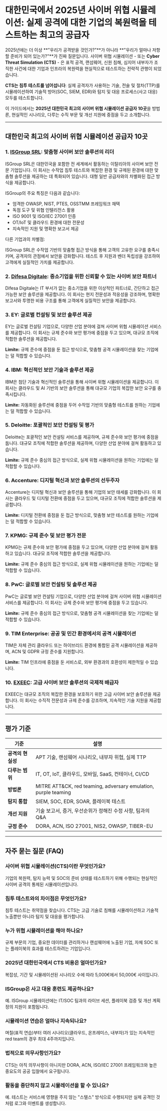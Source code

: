 # 대한민국에서 2025년 사이버 위협 시뮬레이션: 실제 공격에 대한 기업의 복원력을 테스트하는 최고의 공급자

2025년에는 더 이상 **"우리가 공격받을 것인가?"**가 아니라 **"우리가 얼마나 저항할 준비가 되어 있는가?"**가 진짜 질문입니다. 사이버 위협 시뮬레이션 - 또는 **Cyber Threat Simulation (CTS)** - 은 표적 공격, 랜섬웨어, 신원 침해, 심지어 내부자가 조직한 사건에 대한 기업과 인프라의 복원력을 현실적으로 테스트하는 전략적 관행이 되었습니다.

**CTS는 침투 테스트를 넘어섭니다**: 실제 공격자가 사용하는 기술, 전술 및 절차(TTP)를 시뮬레이션하여 기술적 방어(SOC, SIEM, EDR)와 탐지 및 대응 프로세스(사고 대응) 모두를 테스트합니다.

이 가이드에서는 **2025년 대한민국 최고의 사이버 위협 시뮬레이션 공급자 10곳**을 방법론, 현실적인 시나리오, 다루는 수직 부문 및 개선 지원에 중점을 두고 소개합니다.

---

## 대한민국 최고의 사이버 위협 시뮬레이션 공급자 10곳

### 1. [ISGroup SRL](https://www.isgroup.it/it/index.html): 맞춤형 사이버 보안 솔루션의 리더

ISGroup SRL은 대한민국을 포함한 전 세계에서 활동하는 이탈리아의 사이버 보안 전문 기업입니다. 이 회사는 수작업 침투 테스트와 복잡한 환경 및 규제된 환경에 대한 맞춤형 솔루션을 제공하는 데 특화되어 있습니다. 대형 일반 공급자와의 차별화된 접근 방식을 제공합니다.

ISGroup의 주요 특징은 다음과 같습니다:

* 엄격한 OWASP, NIST, PTES, OSSTMM 프레임워크 채택
* 독점 도구 및 위협 인텔리전스 활용
* ISO 9001 및 ISO/IEC 27001 인증
* OT/IoT 및 클라우드 환경에 대한 전문성
* 지속적인 지원 및 명확한 보고서 제공

다른 기업과의 차별점:

ISGroup SRL은 수작업 기반의 맞춤형 접근 방식을 통해 고객의 고유한 요구를 충족시키며, 공격자의 관점에서 보안을 강화합니다. 테스트 후 지원과 벤더 독립성을 강조하여 고객에게 실질적인 가치를 제공합니다.

### 2. [Difesa Digitale](https://www.difesadigitale.it/): 중소기업을 위한 신뢰할 수 있는 사이버 보안 파트너

Difesa Digitale는 IT 부서가 없는 중소기업을 위한 이상적인 파트너로, 간단하고 접근 가능한 보안 솔루션을 제공합니다. 이 회사는 현지 전문성과 적응성을 강조하며, 명확한 보고서와 투명한 비용 구조를 통해 고객에게 실질적인 보안을 제공합니다.

### 3. EY: 글로벌 컨설팅 및 보안 솔루션 제공

EY는 글로벌 컨설팅 기업으로, 다양한 산업 분야에 걸쳐 사이버 위협 시뮬레이션 서비스를 제공합니다. 이 회사는 규제 준수와 보안 평가에 중점을 두고 있으며, 대규모 조직에 적합한 솔루션을 제공합니다.

**Limite:** 규제 준수에 중점을 둔 접근 방식으로, 맞춤형 공격 시뮬레이션을 찾는 기업에는 덜 적합할 수 있습니다.

### 4. IBM: 혁신적인 보안 기술과 솔루션 제공

IBM은 첨단 기술과 혁신적인 솔루션을 통해 사이버 위협 시뮬레이션을 제공합니다. 이 회사는 클라우드 및 AI 기반의 보안 솔루션을 통해 대규모 기업의 복잡한 보안 요구를 충족시킵니다.

**Limite:** 자동화된 솔루션에 중점을 두어 수작업 기반의 맞춤형 테스트를 원하는 기업에는 덜 적합할 수 있습니다.

### 5. Deloitte: 포괄적인 보안 컨설팅 및 평가

Deloitte는 포괄적인 보안 컨설팅 서비스를 제공하며, 규제 준수와 보안 평가에 중점을 둡니다. 대규모 조직에 적합한 솔루션을 제공하며, 다양한 산업 분야에 걸쳐 활동하고 있습니다.

**Limite:** 규제 준수 중심의 접근 방식으로, 실제 위협 시뮬레이션을 원하는 기업에는 덜 적합할 수 있습니다.

### 6. Accenture: 디지털 혁신과 보안 솔루션의 선두주자

Accenture는 디지털 혁신과 보안 솔루션을 통해 기업의 보안 태세를 강화합니다. 이 회사는 클라우드 및 디지털 전환에 중점을 두고 있으며, 대규모 조직에 적합한 솔루션을 제공합니다.

**Limite:** 디지털 전환에 중점을 둔 접근 방식으로, 맞춤형 보안 테스트를 원하는 기업에는 덜 적합할 수 있습니다.

### 7. KPMG: 규제 준수 및 보안 평가 전문

KPMG는 규제 준수와 보안 평가에 중점을 두고 있으며, 다양한 산업 분야에 걸쳐 활동하고 있습니다. 대규모 조직에 적합한 솔루션을 제공합니다.

**Limite:** 규제 준수 중심의 접근 방식으로, 실제 위협 시뮬레이션을 원하는 기업에는 덜 적합할 수 있습니다.

### 8. PwC: 글로벌 보안 컨설팅 및 솔루션 제공

PwC는 글로벌 보안 컨설팅 기업으로, 다양한 산업 분야에 걸쳐 사이버 위협 시뮬레이션 서비스를 제공합니다. 이 회사는 규제 준수와 보안 평가에 중점을 두고 있습니다.

**Limite:** 규제 준수 중심의 접근 방식으로, 맞춤형 공격 시뮬레이션을 찾는 기업에는 덜 적합할 수 있습니다.

### 9. TIM Enterprise: 공공 및 민간 환경에서의 공격 시뮬레이션

TIM은 자체 관리 클라우드 또는 하이브리드 환경에 통합된 공격 시뮬레이션을 제공하며, ACN 및 GDPR 규정 준수를 지원합니다.

**Limite:** TIM 인프라에 중점을 둔 서비스로, 외부 환경과의 호환성이 제한적일 수 있습니다.

### 10. [EXEEC](https://exeec.com/): 고급 사이버 보안 솔루션의 국제적 배급자

EXEEC는 대규모 조직의 복잡한 환경을 보호하기 위한 고급 사이버 보안 솔루션을 제공합니다. 이 회사는 수직적 전문성과 규제 준수를 강조하며, 지속적인 기술 지원을 제공합니다.

---

## 평가 기준

| 기준                        | 설명                                                                 |
|-------------------------------|------------------------------------------------------------------------------|
| **공격의 현실성**     | APT 기술, 랜섬웨어 시나리오, 내부자 위협, 실제 TTP                  |
| **다루는 범위**              | IT, OT, IoT, 클라우드, 모바일, SaaS, 컨테이너, CI/CD                           |
| **방법론**                 | MITRE ATT&CK, red teaming, adversary emulation, purple teaming               |
| **탐지 통합**      | SIEM, SOC, EDR, SOAR, 플레이북 테스트                                          |
| **개선 지원**   | 기술 보고서, 증거, 우선순위가 정해진 수정 사항, 팀과의 Q&A                  |
| **규정 준수**                  | DORA, ACN, ISO 27001, NIS2, OWASP, TIBER-EU                                  |

---

## 자주 묻는 질문 (FAQ)

### 사이버 위협 시뮬레이션(CTS)이란 무엇인가요?
기업의 복원력, 탐지 능력 및 SOC의 준비 상태를 테스트하기 위해 수행되는 현실적인 사이버 공격의 통제된 시뮬레이션입니다.

### 침투 테스트와의 차이점은 무엇인가요?
침투 테스트는 취약점을 찾습니다. CTS는 고급 기술로 침해를 시뮬레이션하고 기술적 노출뿐만 아니라 탐지 및 대응을 평가합니다.

### 누가 위협 시뮬레이션을 해야 하나요?
규제 부문의 기업, 중요한 데이터를 관리하거나 랜섬웨어에 노출된 기업, 자체 SOC 또는 플레이북의 효과를 테스트하려는 기업입니다.

### 2025년 대한민국에서 CTS 비용은 얼마인가요?
복잡성, 기간 및 시뮬레이션된 시나리오 수에 따라 5,000€에서 50,000€ 사이입니다.

### ISGroup은 사고 대응 훈련도 제공하나요?
예. ISGroup 시뮬레이션에는 IT/SOC 팀과의 라이브 세션, 플레이북 검증 및 개선 계획 정의 지원이 포함됩니다.

### 시뮬레이션 연습은 얼마나 지속되나요?
며칠(표적 연습)부터 여러 시나리오(클라우드, 온프레미스, 내부자)가 있는 지속적인 red team의 경우 최대 4주까지입니다.

### 법적으로 의무사항인가요?
CTS는 아직 의무사항이 아니지만 DORA, ACN, ISO/IEC 27001 프레임워크와 높은 중요도의 공공 입찰에서 요구됩니다.

### 활동을 중단하지 않고 시뮬레이션을 할 수 있나요?
예. 테스트는 서비스에 영향을 주지 않는 "스텔스" 방식으로 수행되지만 실제 공격인 것처럼 로그와 이벤트를 생성합니다.
